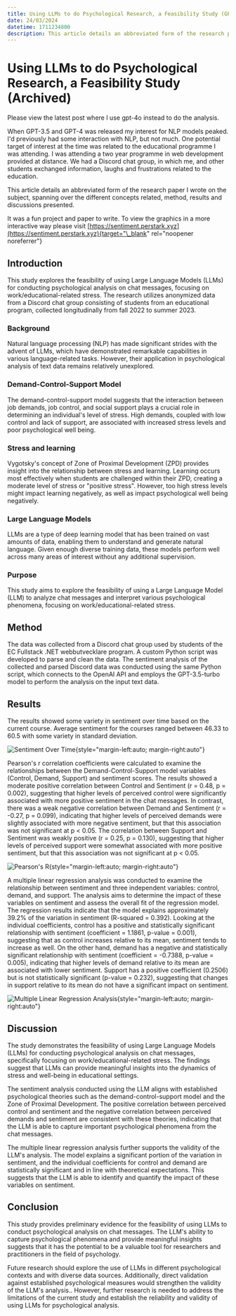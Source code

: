 ```yaml
---
title: Using LLMs to do Psychological Research, a Feasibility Study (GPT-3.5)
date: 24/03/2024
datetime: 1711234800
description: This article details an abbreviated form of the research paper I wrote on the subject of using Large Language Models (LLMs) for psychological analysis of chat messages, focusing on work/educational-related stress. I analyzed anonymized data from a Discord chat group consisting of students from an educational program, collected longitudinally from fall 2022 to summer 2023.
---
```


# Using LLMs to do Psychological Research, a Feasibility Study (Archived)

Please view the latest post where I use gpt-4o instead to do the analysis.

When GPT-3.5 and GPT-4 was released my interest for NLP models peaked. I'd previously had some interaction with NLP, but not much. One potential target of interest at the time was related to the educational programme I was attending. I was attending a two year programme in web development provided at distance. We had a Discord chat group, in which me, and other students exchanged information, laughs and frustrations related to the education.

This article details an abbreviated form of the research paper I wrote on the subject, spanning over the different concepts related, method, results and discussions presented.

It was a fun project and paper to write. To view the graphics in a more interactive way please visit [https://sentiment.perstark.xyz](https://sentiment.perstark.xyz){target="\_blank" rel="noopener noreferrer"}

## Introduction

This study explores the feasibility of using Large Language Models (LLMs) for conducting psychological analysis on chat messages, focusing on work/educational-related stress. The research utilizes anonymized data from a Discord chat group consisting of students from an educational program, collected longitudinally from fall 2022 to summer 2023.

### Background

Natural language processing (NLP) has made significant strides with the advent of LLMs, which have demonstrated remarkable capabilities in various language-related tasks. However, their application in psychological analysis of text data remains relatively unexplored.

### Demand-Control-Support Model

The demand-control-support model suggests that the interaction between job demands, job control, and social support plays a crucial role in determining an individual's level of stress. High demands, coupled with low control and lack of support, are associated with increased stress levels and poor psychological well being.

### Stress and learning

Vygotsky's concept of Zone of Proximal Development (ZPD) provides insight into the relationship between stress and learning. Learning occurs most effectively when students are challenged within their ZPD, creating a moderate level of stress or "positive stress". However, too high stress levels might impact learning negatively, as well as impact psychological well being negatively.

### Large Language Models

LLMs are a type of deep learning model that has been trained on vast amounts of data, enabling them to understand and generate natural language. Given enough diverse training data, these models perform well across many areas of interest without any additional supervision.

### Purpose

This study aims to explore the feasibility of using a Large Language Model (LLM) to analyze chat messages and interpret various psychological phenomena, focusing on work/educational-related stress.

## Method

The data was collected from a Discord chat group used by students of the EC Fullstack .NET webbutvecklare program. A custom Python script was developed to parse and clean the data. The sentiment analysis of the collected and parsed Discord data was conducted using the same Python script, which connects to the OpenAI API and employs the GPT-3.5-turbo model to perform the analysis on the input text data.

## Results

The results showed some variety in sentiment over time based on the current course. Average sentiment for the courses ranged between 46.33 to 60.5 with some variety in standard deviation.

![Sentiment Over Time](/plots/sentimentTime.png){style="margin-left:auto; margin-right:auto"}

Pearson's r correlation coefficients were calculated to examine the relationships between the Demand-Control-Support model variables (Control, Demand, Support) and sentiment scores. The results showed a moderate positive correlation between Control and Sentiment (r = 0.48, p = 0.002), suggesting that higher levels of perceived control were significantly associated with more positive sentiment in the chat messages. In contrast, there was a weak negative correlation between Demand and Sentiment (r = -0.27, p = 0.099), indicating that higher levels of perceived demands were slightly associated with more negative sentiment, but that this association was not significant at p < 0.05. The correlation between Support and Sentiment was weakly positive (r = 0.25, p = 0.130), suggesting that higher levels of perceived support were somewhat associated with more positive sentiment, but that this association was not significant at p < 0.05.

![Pearson's R](/plots/pearsonsR.png){style="margin-left:auto; margin-right:auto"}

A multiple linear regression analysis was conducted to examine the relationship between sentiment and three independent variables: control, demand, and support. The analysis aims to determine the impact of these variables on sentiment and assess the overall fit of the regression model. The regression results indicate that the model explains approximately 39.2% of the variation in sentiment (R-squared = 0.392). Looking at the individual coefficients, control has a positive and statistically significant relationship with sentiment (coefficient = 1.1861, p-value = 0.001), suggesting that as control increases relative to its mean, sentiment tends to increase as well. On the other hand, demand has a negative and statistically significant relationship with sentiment (coefficient = -0.7388, p-value = 0.005), indicating that higher levels of demand relative to its mean are associated with lower sentiment. Support has a positive coefficient (0.2506) but is not statistically significant (p-value = 0.232), suggesting that changes in support relative to its mean do not have a significant impact on sentiment.

![Multiple Linear Regression Analysis](/plots/regressionAnalysis.png){style="margin-left:auto; margin-right:auto"}

## Discussion

The study demonstrates the feasibility of using Large Language Models (LLMs) for conducting psychological analysis on chat messages, specifically focusing on work/educational-related stress. The findings suggest that LLMs can provide meaningful insights into the dynamics of stress and well-being in educational settings.

The sentiment analysis conducted using the LLM aligns with established psychological theories such as the demand-control-support model and the Zone of Proximal Development. The positive correlation between perceived control and sentiment and the negative correlation between perceived demands and sentiment are consistent with these theories, indicating that the LLM is able to capture important psychological phenomena from the chat messages.

The multiple linear regression analysis further supports the validity of the LLM's analysis. The model explains a significant portion of the variation in sentiment, and the individual coefficients for control and demand are statistically significant and in line with theoretical expectations. This suggests that the LLM is able to identify and quantify the impact of these variables on sentiment.

## Conclusion

This study provides preliminary evidence for the feasibility of using LLMs to conduct psychological analysis on chat messages. The LLM's ability to capture psychological phenomena and provide meaningful insights suggests that it has the potential to be a valuable tool for researchers and practitioners in the field of psychology.

Future research should explore the use of LLMs in different psychological contexts and with diverse data sources. Additionally, direct validation against established psychological measures would strengthen the validity of the LLM's analysis.. However, further research is needed to address the limitations of the current study and establish the reliability and validity of using LLMs for psychological analysis.
